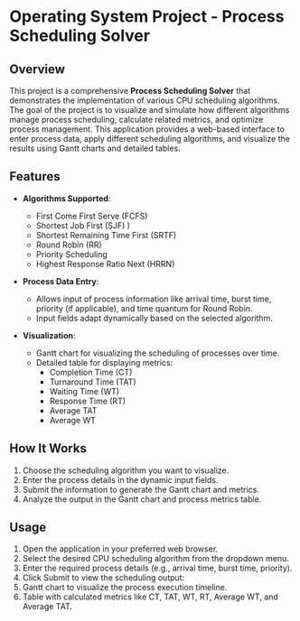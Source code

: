 # Operating System Project - Process Scheduling Solver

## Overview

This project is a comprehensive **Process Scheduling Solver** that demonstrates the implementation of various CPU scheduling algorithms. The goal of the project is to visualize and simulate how different algorithms manage process scheduling, calculate related metrics, and optimize process management. This application provides a web-based interface to enter process data, apply different scheduling algorithms, and visualize the results using Gantt charts and detailed tables.

## Features

- **Algorithms Supported**:
  - First Come First Serve (FCFS)
  - Shortest Job First (SJF) )
  - Shortest Remaining Time First (SRTF)
  - Round Robin (RR)
  - Priority Scheduling 
  - Highest Response Ratio Next (HRRN)

- **Process Data Entry**:
  - Allows input of process information like arrival time, burst time, priority (if applicable), and time quantum for Round Robin.
  - Input fields adapt dynamically based on the selected algorithm.

- **Visualization**:
  - Gantt chart for visualizing the scheduling of processes over time.
  - Detailed table for displaying metrics:
    - Completion Time (CT)
    - Turnaround Time (TAT)
    - Waiting Time (WT)
    - Response Time (RT)
    - Average TAT
    - Average WT


## How It Works

1. Choose the scheduling algorithm you want to visualize.
2. Enter the process details in the dynamic input fields.
3. Submit the information to generate the Gantt chart and metrics.
4. Analyze the output in the Gantt chart and process metrics table.

## Usage
1. Open the application in your preferred web browser.
2. Select the desired CPU scheduling algorithm from the dropdown menu.
3. Enter the required process details (e.g., arrival time, burst time, priority).
4. Click Submit to view the scheduling output:
5. Gantt chart to visualize the process execution timeline.
6. Table with calculated metrics like CT, TAT, WT, RT, Average WT, and Average TAT.


